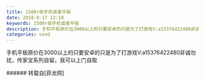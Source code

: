 ```yaml
---
title: 1500r收手机或者平板
date: 2018-8-17 12:18
keywords: 1500r收手机或者平板
description: 手机平板原价在3000以上的只要安卓的只是为了打游戏V:a15376422480非诚勿扰，传家宝系列自留，我可以上门自取
categories: used
---
```

<td class="t_f" id="postmessage_1651699">

手机平板原价在3000以上的只要安卓的只是为了打游戏V:a15376422480非诚勿扰，传家宝系列自留，我可以上门自取<br/>
</td>
###### 转载自[菲龙网]